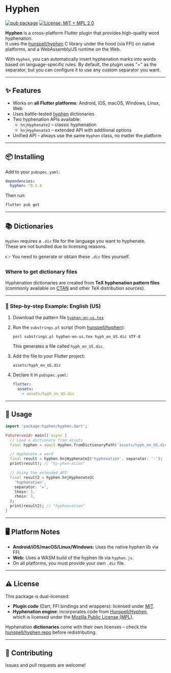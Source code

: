 # Hyphen

[![pub package](https://img.shields.io/pub/v/hyphen.svg)](https://pub.dev/packages/hyphen)
[![License: MIT + MPL 2.0](https://img.shields.io/badge/License-MIT%20+%20MPL--2.0-orange.svg)](#-license)

**Hyphen** is a cross-platform Flutter plugin that provides high-quality word hyphenation.  
It uses the [hunspell/hyphen](https://github.com/hunspell/hyphen) C library under the hood (via FFI) on native platforms, and a WebAssembly/JS runtime on the Web.

With `Hyphen`, you can automatically insert hyphenation marks into words based on language-specific rules.
By default, the plugin uses "=" as the separator, but you can configure it to use any custom separator you want.

---

## ✨ Features

- Works on **all Flutter platforms**: Android, iOS, macOS, Windows, Linux, Web
- Uses battle-tested [hyphen](https://github.com/hunspell/hyphen) dictionaries
- Two hyphenation APIs available:
  - `hnjHyphenate2` – classic hyphenation
  - `hnjHyphenate3` – extended API with additional options
- Unified API – always use the same `Hyphen` class, no matter the platform

---

## 📦 Installing

Add to your `pubspec.yaml`:

```yaml
dependencies:
  hyphen: ^0.1.4
```

Then run:

```bash
flutter pub get
```

---

## 📚 Dictionaries

`Hyphen` requires a `.dic` file for the language you want to hyphenate.\
These are not bundled due to licensing reasons.

👉 You need to generate or obtain these `.dic` files yourself.

### Where to get dictionary files

Hyphenation dictionaries are created from **TeX hyphenation pattern
files** (commonly available on [CTAN](https://ctan.org/tex-archive/language/hyph-utf8)
and other TeX distribution sources).

------------------------------------------------------------------------

### 🔨 Step-by-step Example: English (US)

1.  Download the pattern file
    [`hyphen-en-us.tex`](https://satztexnik.com/tex-archive/language/hyph-utf8/tex/patterns/tex/hyph-en-us.tex)

2.  Run the `substrings.pl` script (from
    [hunspell/hyphen](https://github.com/hunspell/hyphen)):

    ``` bash
    perl substrings.pl hyphen-en-us.tex hyph_en_US.dic UTF-8
    ```

    This generates a file called `hyph_en_US.dic`.

3.  Add the file to your Flutter project:

        assets/hyph_en_US.dic

4.  Declare it in `pubspec.yaml`:

    ``` yaml
    flutter:
      assets:
        - assets/hyph_en_US.dic
    ```

---

## 🚀 Usage

```dart
import 'package:hyphen/hyphen.dart';

Future<void> main() async {
  // Load a dictionary from assets
  final hyphen = await Hyphen.fromDictionaryPath('assets/hyph_en_US.dic');

  // Hyphenate a word
  final result = hyphen.hnjHyphenate2('hyphenation', separator: '-');
  print(result); // "hy-phen-ation"

  // Using the extended API
  final result2 = hyphen.hnjHyphenate3(
    'hyphenation',
    separator: '=',
    lhmin: 3,
    rhmin: 3,
  );
  print(result2); // "hyphen=ation"
}
```

---

## 🖥 Platform Notes

- **Android/iOS/macOS/Linux/Windows:** Uses the native hyphen lib via FFI.
- **Web:** Uses a WASM build of the hyphen lib via `hyphen.js`.
- On all platforms, you must provide your own `.dic` file.

---

## ⚠️ License

This package is dual-licensed:

- **Plugin code** (Dart, FFI bindings and wrappers): licensed under [MIT](./LICENSE).
- **Hyphenation engine**: incorporates code from [Hunspell/Hyphen](https://github.com/hunspell/hyphen),  
  which is licensed under the [Mozilla Public License (MPL)](./THIRD_PARTY_LICENSES.md).

Hyphenation **dictionaries** come with their own licenses – check the  
[hunspell/hyphen repo](https://github.com/hunspell/hyphen) before redistributing.

---

## 🤝 Contributing

Issues and pull requests are welcome!

